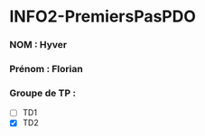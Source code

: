 # INFO2-PremiersPasPDO

### NOM : Hyver
### Prénom : Florian
### Groupe de TP :
- [ ] TD1
- [X] TD2
